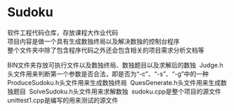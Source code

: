 # Sudoku
软件工程代码仓库，存放课程大作业代码  
项目内容是做一个具有生成数独终局以及解决数独的控制台程序  
整个文件夹中除了包含程序代码之外还会包含相关的项目需求分析文档等&nbsp;

BIN文件夹存放可执行文件以及数独终局、数独题目以及求解后的数独&nbsp;
Judge.h头文件用来判断第一个参数是否合法，即是否为“-c”、“-s”、“-g”中的一种&nbsp;
ProduceSudoku.h头文件用来生成数独终局&nbsp;
QuesGenerate.h头文件用来生成数独题目&nbsp;
SolveSudoku.h头文件用来求解数独&nbsp;
sudoku.cpp是整个项目的源文件&nbsp;
unittest1.cpp是编写的用来测试的源文件&nbsp;
